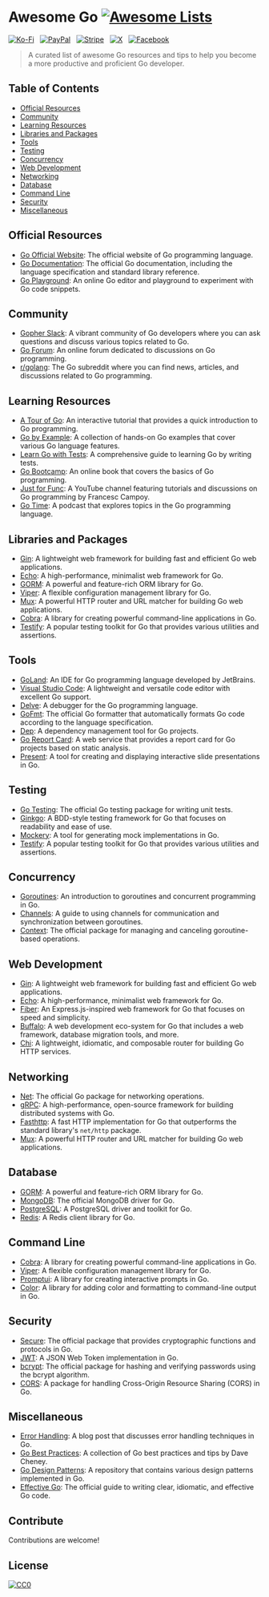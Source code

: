 # Awesome Go [![Awesome Lists](https://srv-cdn.himpfen.io/badges/awesome-lists/awesomelists-flat.svg)](https://github.com/brandonhimpfen/awesome)

[![Ko-Fi](https://srv-cdn.himpfen.io/badges/kofi/kofi-flat.svg)](https://ko-fi.com/awesomelists) &nbsp; [![PayPal](https://srv-cdn.himpfen.io/badges/paypal/paypal-flat.svg)](https://www.paypal.com/donate/?hosted_button_id=3LLKRXJU44EJJ) &nbsp; [![Stripe](https://srv-cdn.himpfen.io/badges/stripe/stripe-flat.svg)](https://tinyurl.com/e8ymxdw3) &nbsp; [![X](https://srv-cdn.himpfen.io/badges/twitter/twitter-flat.svg)](https://x.com/ListsAwesome) &nbsp; [![Facebook](https://srv-cdn.himpfen.io/badges/facebook-pages/facebook-pages-flat.svg)](https://www.facebook.com/awesomelists)

> A curated list of awesome Go resources and tips to help you become a more productive and proficient Go developer.

## Table of Contents

- [Official Resources](#official-resources)
- [Community](#community)
- [Learning Resources](#learning-resources)
- [Libraries and Packages](#libraries-and-packages)
- [Tools](#tools)
- [Testing](#testing)
- [Concurrency](#concurrency)
- [Web Development](#web-development)
- [Networking](#networking)
- [Database](#database)
- [Command Line](#command-line)
- [Security](#security)
- [Miscellaneous](#miscellaneous)

## Official Resources

- [Go Official Website](https://golang.org/): The official website of Go programming language.
- [Go Documentation](https://golang.org/doc/): The official Go documentation, including the language specification and standard library reference.
- [Go Playground](https://play.golang.org/): An online Go editor and playground to experiment with Go code snippets.

## Community

- [Gopher Slack](https://invite.slack.golangbridge.org/): A vibrant community of Go developers where you can ask questions and discuss various topics related to Go.
- [Go Forum](https://forum.golangbridge.org/): An online forum dedicated to discussions on Go programming.
- [r/golang](https://www.reddit.com/r/golang/): The Go subreddit where you can find news, articles, and discussions related to Go programming.

## Learning Resources

- [A Tour of Go](https://tour.golang.org/welcome/1): An interactive tutorial that provides a quick introduction to Go programming.
- [Go by Example](https://gobyexample.com/): A collection of hands-on Go examples that cover various Go language features.
- [Learn Go with Tests](https://quii.gitbook.io/learn-go-with-tests/): A comprehensive guide to learning Go by writing tests.
- [Go Bootcamp](http://www.golangbootcamp.com/book): An online book that covers the basics of Go programming.
- [Just for Func](https://www.youtube.com/c/justforfunc): A YouTube channel featuring tutorials and discussions on Go programming by Francesc Campoy.
- [Go Time](https://changelog.com/gotime): A podcast that explores topics in the Go programming language.

## Libraries and Packages

- [Gin](https://github.com/gin-gonic/gin): A lightweight web framework for building fast and efficient Go web applications.
- [Echo](https://github.com/labstack/echo): A high-performance, minimalist web framework for Go.
- [GORM](https://github.com/go-gorm/gorm): A powerful and feature-rich ORM library for Go.
- [Viper](https://github.com/spf13/viper): A flexible configuration management library for Go.
- [Mux](https://github.com/gorilla/mux): A powerful HTTP router and URL matcher for building Go web applications.
- [Cobra](https://github.com/spf13/cobra): A library for creating powerful command-line applications in Go.
- [Testify](https://github.com/stretchr/testify): A popular testing toolkit for Go that provides various utilities and assertions.

## Tools

- [GoLand](https://www.jetbrains.com/go/): An IDE for Go programming language developed by JetBrains.
- [Visual Studio Code](https://code.visualstudio.com/): A lightweight and versatile code editor with excellent Go support.
- [Delve](https://github.com/go-delve/delve): A debugger for the Go programming language.
- [GoFmt](https://pkg.go.dev/cmd/gofmt): The official Go formatter that automatically formats Go code according to the language specification.
- [Dep](https://github.com/golang/dep): A dependency management tool for Go projects.
- [Go Report Card](https://goreportcard.com/): A web service that provides a report card for Go projects based on static analysis.
- [Present](https://pkg.go.dev/golang.org/x/tools/cmd/present): A tool for creating and displaying interactive slide presentations in Go.

## Testing

- [Go Testing](https://golang.org/pkg/testing/): The official Go testing package for writing unit tests.
- [Ginkgo](https://github.com/onsi/ginkgo): A BDD-style testing framework for Go that focuses on readability and ease of use.
- [Mockery](https://github.com/vektra/mockery): A tool for generating mock implementations in Go.
- [Testify](https://github.com/stretchr/testify): A popular testing toolkit for Go that provides various utilities and assertions.

## Concurrency

- [Goroutines](https://tour.golang.org/concurrency/1): An introduction to goroutines and concurrent programming in Go.
- [Channels](https://tour.golang.org/concurrency/2): A guide to using channels for communication and synchronization between goroutines.
- [Context](https://golang.org/pkg/context/): The official package for managing and canceling goroutine-based operations.

## Web Development

- [Gin](https://github.com/gin-gonic/gin): A lightweight web framework for building fast and efficient Go web applications.
- [Echo](https://github.com/labstack/echo): A high-performance, minimalist web framework for Go.
- [Fiber](https://github.com/gofiber/fiber): An Express.js-inspired web framework for Go that focuses on speed and simplicity.
- [Buffalo](https://gobuffalo.io/): A web development eco-system for Go that includes a web framework, database migration tools, and more.
- [Chi](https://github.com/go-chi/chi): A lightweight, idiomatic, and composable router for building Go HTTP services.

## Networking

- [Net](https://golang.org/pkg/net/): The official Go package for networking operations.
- [gRPC](https://grpc.io/): A high-performance, open-source framework for building distributed systems with Go.
- [Fasthttp](https://github.com/valyala/fasthttp): A fast HTTP implementation for Go that outperforms the standard library's `net/http` package.
- [Mux](https://github.com/gorilla/mux): A powerful HTTP router and URL matcher for building Go web applications.

## Database

- [GORM](https://github.com/go-gorm/gorm): A powerful and feature-rich ORM library for Go.
- [MongoDB](https://go.mongodb.org/mongo-driver): The official MongoDB driver for Go.
- [PostgreSQL](https://github.com/jackc/pgx): A PostgreSQL driver and toolkit for Go.
- [Redis](https://github.com/go-redis/redis): A Redis client library for Go.

## Command Line

- [Cobra](https://github.com/spf13/cobra): A library for creating powerful command-line applications in Go.
- [Viper](https://github.com/spf13/viper): A flexible configuration management library for Go.
- [Promptui](https://github.com/manifoldco/promptui): A library for creating interactive prompts in Go.
- [Color](https://github.com/fatih/color): A library for adding color and formatting to command-line output in Go.

## Security

- [Secure](https://pkg.go.dev/golang.org/x/crypto/acme/autocert): The official package that provides cryptographic functions and protocols in Go.
- [JWT](https://github.com/golang-jwt/jwt): A JSON Web Token implementation in Go.
- [bcrypt](https://pkg.go.dev/golang.org/x/crypto/bcrypt): The official package for hashing and verifying passwords using the bcrypt algorithm.
- [CORS](https://github.com/rs/cors): A package for handling Cross-Origin Resource Sharing (CORS) in Go.

## Miscellaneous

- [Error Handling](https://blog.golang.org/error-handling-and-go): A blog post that discusses error handling techniques in Go.
- [Go Best Practices](https://dave.cheney.net/practical-go/presentations/qcon-china.html): A collection of Go best practices and tips by Dave Cheney.
- [Go Design Patterns](https://github.com/tmrts/go-patterns): A repository that contains various design patterns implemented in Go.
- [Effective Go](https://golang.org/doc/effective_go.html): The official guide to writing clear, idiomatic, and effective Go code.

## Contribute

Contributions are welcome!

## License

[![CC0](https://mirrors.creativecommons.org/presskit/buttons/88x31/svg/by-sa.svg)](http://creativecommons.org/licenses/by-sa/4.0/)
